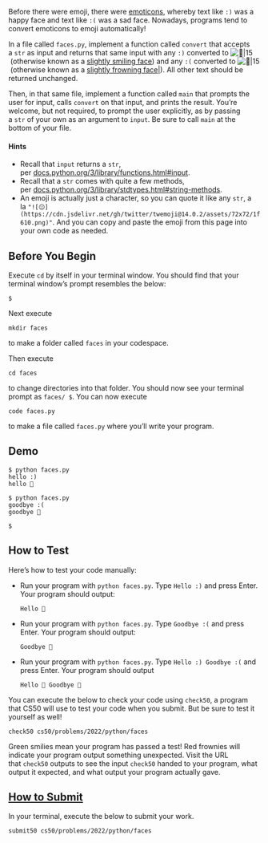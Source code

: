 Before there were emoji, there were [emoticons](https://en.wikipedia.org/wiki/List_of_emoticons), whereby text like `:)` was a happy face and text like `:(` was a sad face. Nowadays, programs tend to convert emoticons to emoji automatically!

In a file called `faces.py`, implement a function called `convert` that accepts a `str` as input and returns that same input with any `:)` converted to ![🙂|15](https://cdn.jsdelivr.net/gh/twitter/twemoji@14.0.2/assets/72x72/1f642.png) (otherwise known as a [slightly smiling face](https://emojipedia.org/slightly-smiling-face/)) and any `:(` converted to ![🙁|15](https://cdn.jsdelivr.net/gh/twitter/twemoji@14.0.2/assets/72x72/1f641.png) (otherwise known as a [slightly frowning face|](https://emojipedia.org/slightly-frowning-face/)). All other text should be returned unchanged.

Then, in that same file, implement a function called `main` that prompts the user for input, calls `convert` on that input, and prints the result. You’re welcome, but not required, to prompt the user explicitly, as by passing a `str` of your own as an argument to `input`. Be sure to call `main` at the bottom of your file.

#### Hints
- Recall that `input` returns a `str`, per [docs.python.org/3/library/functions.html#input](https://docs.python.org/3/library/functions.html#input).
- Recall that a `str` comes with quite a few methods, per [docs.python.org/3/library/stdtypes.html#string-methods](https://docs.python.org/3/library/stdtypes.html#string-methods).
- An emoji is actually just a character, so you can quote it like any `str`, a la `"![😐](https://cdn.jsdelivr.net/gh/twitter/twemoji@14.0.2/assets/72x72/1f610.png)"`. And you can copy and paste the emoji from this page into your own code as needed.

## Before You Begin

Execute `cd` by itself in your terminal window. You should find that your terminal window’s prompt resembles the below:

```
$
```

Next execute

```
mkdir faces
```

to make a folder called `faces` in your codespace.

Then execute

```
cd faces
```

to change directories into that folder. You should now see your terminal prompt as `faces/ $`. You can now execute

```
code faces.py
```

to make a file called `faces.py` where you’ll write your program.

## Demo
```
$ python faces.py
hello :)
hello 🙂

$ python faces.py
goodbye :(
goodbye 🙁

$
```

## How to Test

Here’s how to test your code manually:

- Run your program with `python faces.py`. Type `Hello :)` and press Enter. Your program should output:
    
    ```
    Hello 🙂
    ```
    
- Run your program with `python faces.py`. Type `Goodbye :(` and press Enter. Your program should output:
    
    ```
    Goodbye 🙁
    ```
    
- Run your program with `python faces.py`. Type `Hello :) Goodbye :(` and press Enter. Your program should output
    
    ```
    Hello 🙂 Goodbye 🙁
    ```
    

You can execute the below to check your code using `check50`, a program that CS50 will use to test your code when you submit. But be sure to test it yourself as well!

```
check50 cs50/problems/2022/python/faces
```

Green smilies mean your program has passed a test! Red frownies will indicate your program output something unexpected. Visit the URL that `check50` outputs to see the input `check50` handed to your program, what output it expected, and what output your program actually gave.

## [How to Submit](https://cs50.harvard.edu/python/2022/psets/0/faces/#how-to-submit)

In your terminal, execute the below to submit your work.

```
submit50 cs50/problems/2022/python/faces
```